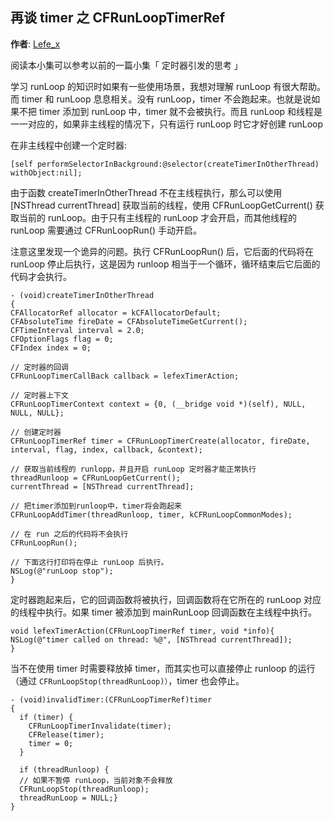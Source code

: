 再谈 timer 之 CFRunLoopTimerRef
----
**作者**: [Lefe_x](https://weibo.com/u/5953150140)

阅读本小集可以参考以前的一篇小集「 定时器引发的思考 」

学习 runLoop 的知识时如果有一些使用场景，我想对理解 runLoop 有很大帮助。而 timer 和 runLoop 息息相关。没有 runLoop，timer 不会跑起来。也就是说如果不把 timer 添加到 runLoop 中，timer 就不会被执行。而且 runLoop 和线程是一一对应的，如果非主线程的情况下，只有运行 runLoop 时它才好创建 runLoop

在非主线程中创建一个定时器:

```
[self performSelectorInBackground:@selector(createTimerInOtherThread) withObject:nil];
```

由于函数 createTimerInOtherThread 不在主线程执行，那么可以使用 [NSThread currentThread] 获取当前的线程，使用 CFRunLoopGetCurrent() 获取当前的 runLoop。由于只有主线程的 runLoop 才会开启，而其他线程的 runLoop 需要通过 CFRunLoopRun() 手动开启。

注意这里发现一个诡异的问题。执行 CFRunLoopRun() 后，它后面的代码将在 runLoop 停止后执行，这是因为 runloop 相当于一个循环，循环结束后它后面的代码才会执行。

```
- (void)createTimerInOtherThread
{
CFAllocatorRef allocator = kCFAllocatorDefault;
CFAbsoluteTime fireDate = CFAbsoluteTimeGetCurrent();
CFTimeInterval interval = 2.0;
CFOptionFlags flag = 0;
CFIndex index = 0;

// 定时器的回调
CFRunLoopTimerCallBack callback = lefexTimerAction;

// 定时器上下文
CFRunLoopTimerContext context = {0, (__bridge void *)(self), NULL, NULL, NULL};

// 创建定时器
CFRunLoopTimerRef timer = CFRunLoopTimerCreate(allocator, fireDate, interval, flag, index, callback, &context);

// 获取当前线程的 runlopp，并且开启 runLoop 定时器才能正常执行
threadRunloop = CFRunLoopGetCurrent();
currentThread = [NSThread currentThread];

// 把timer添加到runloop中，timer将会跑起来
CFRunLoopAddTimer(threadRunloop, timer, kCFRunLoopCommonModes);

// 在 run 之后的代码将不会执行
CFRunLoopRun();

// 下面这行打印将在停止 runLoop 后执行。
NSLog(@"runLoop stop");
}
```

定时器跑起来后，它的回调函数将被执行，回调函数将在它所在的 runLoop 对应的线程中执行。如果 timer 被添加到 mainRunLoop 回调函数在主线程中执行。

```
void lefexTimerAction(CFRunLoopTimerRef timer, void *info){
NSLog(@"timer called on thread: %@", [NSThread currentThread]);
}
```

当不在使用 timer 时需要释放掉 timer，而其实也可以直接停止 runloop 的运行 （通过 `CFRunLoopStop(threadRunLoop)）`，timer 也会停止。

```
- (void)invalidTimer:(CFRunLoopTimerRef)timer
{
  if (timer) {
    CFRunLoopTimerInvalidate(timer);
    CFRelease(timer);
    timer = 0;
  }

  if (threadRunloop) {
  // 如果不暂停 runLoop，当前对象不会释放
  CFRunLoopStop(threadRunloop);
  threadRunLoop = NULL;}
}
```